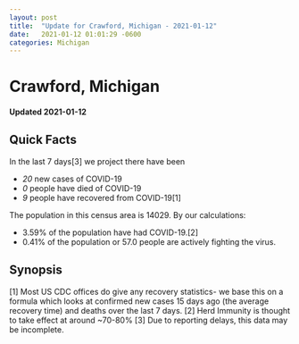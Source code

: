 ```yaml
---
layout: post
title:  "Update for Crawford, Michigan - 2021-01-12"
date:   2021-01-12 01:01:29 -0600
categories: Michigan
---
```


# Crawford, Michigan
#### Updated 2021-01-12

## Quick Facts

In the last 7 days[3] we project there have been
- *20* new cases of COVID-19
- *0* people have died of COVID-19
- *9* people have recovered from COVID-19[1]

The population in this census area is 14029. By our calculations:
- 3.59% of the population have had COVID-19.[2]
- 0.41% of the population or 57.0 people are actively fighting the virus.

## Synopsis




[1] Most US CDC offices do give any recovery statistics- we base this on a formula which looks at confirmed new cases
15 days ago (the average recovery time) and deaths over the last 7 days.
[2] Herd Immunity is thought to take effect at around ~70-80%
[3] Due to reporting delays, this data may be incomplete. 
    